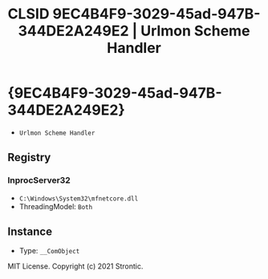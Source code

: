 ﻿---
title: "CLSID 9EC4B4F9-3029-45ad-947B-344DE2A249E2 | Urlmon Scheme Handler"
excerpt: What is COM-Object CLSID 9EC4B4F9-3029-45ad-947B-344DE2A249E2?
---

# {9EC4B4F9-3029-45ad-947B-344DE2A249E2}

* `Urlmon Scheme Handler`

## Registry


### InprocServer32

* `C:\Windows\System32\mfnetcore.dll`
* ThreadingModel: `Both`

## Instance

* Type: `__ComObject`

MIT License. Copyright (c) 2021 Strontic.


